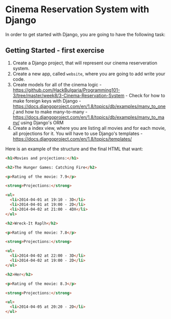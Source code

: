 # Cinema Reservation System with Django

In order to get started with Django, you are going to have the following task:

## Getting Started - first exercise

1. Create a Django project, that will represent our cinema reserveration system.
2. Create a new app, called `website`, where you are going to add write your code.
3. Create models for all of the cinema logic - https://github.com/HackBulgaria/Programming101-3/tree/master/week8/3-Cinema-Reservation-System - Check for how to make foreign keys with Django - https://docs.djangoproject.com/en/1.8/topics/db/examples/many_to_one/ and how to make many-to-many - https://docs.djangoproject.com/en/1.8/topics/db/examples/many_to_many/ using Django's ORM
4. Create a index view, where you are listing all movies and for each movie, all projections for it. You will have to use Django's templates - https://docs.djangoproject.com/en/1.8/topics/templates/


Here is an example of the structure and the final HTML that want:


```html
<h1>Movies and projections:</h1>

<h2>The Hunger Games: Catching Fire</h2>

<p>Rating of the movie: 7.9</p>

<strong>Projections:</strong>

<ul>
  <li>2014-04-01 at 19:10 - 3D</li>
  <li>2014-04-01 at 19:00 - 2D</li>
  <li>2014-04-02 at 21:00 - 4DX</li>
</ul>

<h2>Wreck-It Raplh</h2>

<p>Rating of the movie: 7.8</p>

<strong>Projections:</strong>

<ul>
  <li>2014-04-02 at 22:00 - 3D</li>
  <li>2014-04-02 at 19:00 - 2D</li>
</ul>

<h2>Her</h2>

<p>Rating of the movie: 8.3</p>

<strong>Projections:</strong>

<ul>
  <li>2014-04-05 at 20:20 - 2D</li>
</ul>
